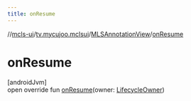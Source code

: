 ```yaml
---
title: onResume
---
```

//[mcls-ui](../../../index.html)/[tv.mycujoo.mclsui](../index.html)/[MLSAnnotationView](index.html)/[onResume](on-resume.html)



# onResume



[androidJvm]\
open override fun [onResume](on-resume.html)(owner: [LifecycleOwner](https://developer.android.com/reference/kotlin/androidx/lifecycle/LifecycleOwner.html))




